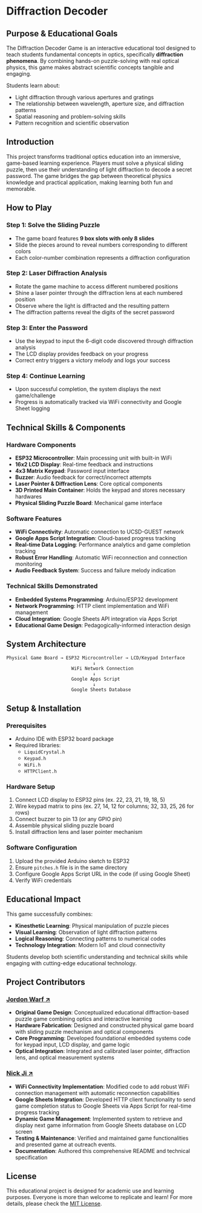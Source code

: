 # Diffraction Decoder

## Purpose & Educational Goals

The Diffraction Decoder Game is an interactive educational tool designed to teach students fundamental concepts in optics, specifically **diffraction phenomena**. By combining hands-on puzzle-solving with real optical physics, this game makes abstract scientific concepts tangible and engaging.

Students learn about:
- Light diffraction through various apertures and gratings
- The relationship between wavelength, aperture size, and diffraction patterns
- Spatial reasoning and problem-solving skills
- Pattern recognition and scientific observation

## Introduction

This project transforms traditional optics education into an immersive, game-based learning experience. Players must solve a physical sliding puzzle, then use their understanding of light diffraction to decode a secret password. The game bridges the gap between theoretical physics knowledge and practical application, making learning both fun and memorable.

## How to Play

### Step 1: Solve the Sliding Puzzle
- The game board features **9 box slots with only 8 slides**
- Slide the pieces around to reveal numbers corresponding to different colors
- Each color-number combination represents a diffraction configuration

### Step 2: Laser Diffraction Analysis
- Rotate the game machine to access different numbered positions
- Shine a laser pointer through the diffraction lens at each numbered position
- Observe where the light is diffracted and the resulting pattern
- The diffraction patterns reveal the digits of the secret password

### Step 3: Enter the Password
- Use the keypad to input the 6-digit code discovered through diffraction analysis
- The LCD display provides feedback on your progress
- Correct entry triggers a victory melody and logs your success

### Step 4: Continue Learning
- Upon successful completion, the system displays the next game/challenge
- Progress is automatically tracked via WiFi connectivity and Google Sheet logging

## Technical Skills & Components

### Hardware Components
- **ESP32 Microcontroller**: Main processing unit with built-in WiFi
- **16x2 LCD Display**: Real-time feedback and instructions
- **4x3 Matrix Keypad**: Password input interface
- **Buzzer**: Audio feedback for correct/incorrect attempts
- **Laser Pointer & Diffraction Lens**: Core optical components
- **3D Printed Main Container**: Holds the keypad and stores necessary hardwares
- **Physical Sliding Puzzle Board**: Mechanical game interface

### Software Features
- **WiFi Connectivity**: Automatic connection to UCSD-GUEST network
- **Google Apps Script Integration**: Cloud-based progress tracking
- **Real-time Data Logging**: Performance analytics and game completion tracking
- **Robust Error Handling**: Automatic WiFi reconnection and connection monitoring
- **Audio Feedback System**: Success and failure melody indication

### Technical Skills Demonstrated
- **Embedded Systems Programming**: Arduino/ESP32 development
- **Network Programming**: HTTP client implementation and WiFi management
- **Cloud Integration**: Google Sheets API integration via Apps Script
- **Educational Game Design**: Pedagogically-informed interaction design

## System Architecture

```
Physical Game Board → ESP32 Microcontroller → LCD/Keypad Interface
                                ↓
                        WiFi Network Connection
                                ↓
                        Google Apps Script
                                ↓
                        Google Sheets Database
```

## Setup & Installation

### Prerequisites
- Arduino IDE with ESP32 board package
- Required libraries:
  - `LiquidCrystal.h`
  - `Keypad.h`
  - `WiFi.h`
  - `HTTPClient.h`

### Hardware Setup
1. Connect LCD display to ESP32 pins (ex. 22, 23, 21, 19, 18, 5)
2. Wire keypad matrix to pins (ex. 27, 14, 12 for columns; 32, 33, 25, 26 for rows)
3. Connect buzzer to pin 13 (or any GPIO pin)
4. Assemble physical sliding puzzle board
5. Install diffraction lens and laser pointer mechanism

### Software Configuration
1. Upload the provided Arduino sketch to ESP32
2. Ensure `pitches.h` file is in the same directory
3. Configure Google Apps Script URL in the code (if using Google Sheet)
4. Verify WiFi credentials

## Educational Impact

This game successfully combines:
- **Kinesthetic Learning**: Physical manipulation of puzzle pieces
- **Visual Learning**: Observation of light diffraction patterns  
- **Logical Reasoning**: Connecting patterns to numerical codes
- **Technology Integration**: Modern IoT and cloud connectivity

Students develop both scientific understanding and technical skills while engaging with cutting-edge educational technology.

## Project Contributors

### [Jordon Warf ↗](https://www.linkedin.com/in/jordonwarf)
- **Original Game Design**: Conceptualized educational diffraction-based puzzle game combining optics and interactive learning
- **Hardware Fabrication**: Designed and constructed physical game board with sliding puzzle mechanism and optical components
- **Core Programming**: Developed foundational embedded systems code for keypad input, LCD display, and game logic
- **Optical Integration**: Integrated and calibrated laser pointer, diffraction lens, and optical measurement systems

### [Nick Ji ↗](nickjiee.github.io)
- **WiFi Connectivity Implementation**: Modified code to add robust WiFi connection management with automatic reconnection capabilities
- **Google Sheets Integration**: Developed HTTP client functionality to send game completion status to Google Sheets via Apps Script for real-time progress tracking
- **Dynamic Game Management**: Implemented system to retrieve and display next game information from Google Sheets database on LCD screen
- **Testing & Maintenance**: Verified and maintained game functionalities and presented game at outreach events.
- **Documentation**: Authored this comprehensive README and technical specification

## License

This educational project is designed for academic use and learning purposes. Everyone is more than welcome to replicate and learn! For more details, please check the [MIT License](/LICENSE).
